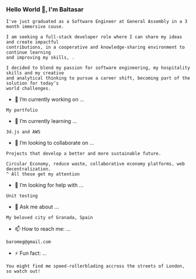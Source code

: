 ### Hello World 👋, I'm Baltasar
```
I've just graduated as a Software Engineer at General Assembly in a 3 month immersive couse. 

I am seeking a full-stack developer role where I can share my ideas and create impactful 
contributions, in a cooperative and knowledge-sharing environment to continue learning 
and improving my skills, .

I decided to blend my passion for software engineering, my hospitality skills and my creative 
and analytical thinking to pursue a career shift, becoming part of the solution for today’s 
world challenges. 
```
- 🔭 I’m currently working on ...
```
My portfolio
```
- 🌱 I’m currently learning ...
```
3d.js and AWS
```
- 👯 I’m looking to collaborate on ...
```
Projects that develop a better and more sustainable future.

Circular Economy, reduce waste, collaborative economy platforms, web decentralization. 
^ All these get my attention
```
- 🤔 I’m looking for help with ...
```
Unit testing
```
- 💬 Ask me about ...
```
My beloved city of Granada, Spain
```
- 📫 How to reach me: ...
```
baromeg@gmail.com
```
- ⚡ Fun fact: ...
```
You might find me speed-rollerblading accross the streets of London, so watch out!
```

